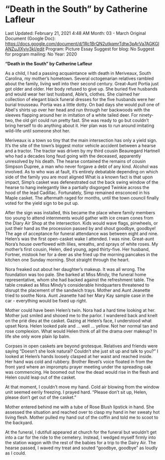 # “Death in the South” by Catherine Lafleur

Last Updated: February 21, 2021 4:48 AM
Month: 03 - March
Original Document (Google Doc): https://docs.google.com/document/d/1Rc1BrQN2utkqmrTdtw3pArVa7AGKGlANZuJIXyiy3kI/edit
Program: Picture Essay
Suggest for blog: No
Suggest for program mailing: No
Year: 2020

**“Death in the South” by Catherine Lafleur**

As a child, I had a passing acquaintance with death in Meriveaux, South Carolina, my mother’s hometown. Several octogenarian relatives rambled about the family, living well into their second century. Great-Aunt Portia just got older and older. Her body refused to give up. She buried five husbands and would wear her last husband, Able’s, clothes. She claimed her collection of elegant black funeral dresses for the five husbands were her burial trousseau. Portia was a little dotty. On bad days she would pull one of Abel's shirts up over her head and run through her backwoods with the sleeves flapping around her in imitation of a white tailed deer. For ninety-two, the old girl could run pretty fast. She was ready to go but couldn’t bring herself to do anything about it. Her plan was to run around imitating wild-life until someone shot her.

Meriveaux is a town so tiny that the main intersection has only a yield sign. It’s the site of the town’s biggest motor vehicle accident between a hearse and a tractor. The tractor was driven by my third cousin Beauregard Hartnell who had a decades long feud going with the deceased, apparently unresolved by his death. The hearse contained the remains of cousin Simpson Dupree, a man who never forgave a debt of any kind. Alcohol was involved. As to who was at fault, it’s entirely debatable depending on which side of the family you are most aligned What is a known fact is that upon impact, Simp’s casket was defenestrated out the back swing window of the hearse to hang inelegantly like a partially disgorged Twinkie across the hood of the lead Cadillac. Fortunately, Simp remained ensconced in his Maple casket. The aftermath raged for months, until the town council finally voted for the yield sign to be put up.

After the sign was installed, this became the place where family members too young to attend internments would gather with ice cream cones from the Diary Air Shop at the intersection. Kids would wave flags, pinwheels, or just their hand as the procession passed by and shout goodbye, goodbye! The age of acceptance for funeral attendance was between eight and nine. Helen’s was the first open-casket wake I attended. I was nine. Great-aunt Nora’s house overflowed with lilies, wreaths, and sprays of white roses. My mother’s first cousin, Helen, died young, aged thirty-five. Her husband, Fortner, mistook her for a deer as she fried up the morning pancakes in the kitchen one Sunday morning. Shot straight through the heart.

Nora freaked out about her daughter’s makeup. It was all wrong. The foundation was too pale. She barked at Miss Mindy, the funeral home representative, whom she had backed against the refreshment table. The table creaked as Miss Mindy’s considerable hindquarters threatened to disrupt the placement of the sandwich trays. Mother and Aunt Jeanette tried to soothe Nora. Aunt Jeanette had her Mary Kay sample case in the car - everything would be fixed up right.

Mother could have been Helen’s twin. Nora had a hard time looking at her. Mother just smiled and shooed me to the parlor. I wandered back and knelt on the prié dieu at the casket. Gazing at Helen’s face, I understood what upset Nora. Helen looked pale and … well … yellow. Not her normal tan and rose complexion. What would Helen think of all the drama over makeup? In life she only wore plain lip balm.

Corpses in open caskets are beyond grotesque. Relatives and friends were saying “Doesn’t she look natural? Couldn’t she just sit up and talk to you?” I looked at Helen’s hands loosely clasped at her waist and reached inside. Her hand was cold and rubbery. Brother Revel’s voice floated in from the front yard where an impromptu prayer meeting under the spreading oak was commencing. He boomed out how the dead would rise in the flesh and Helen could leap out of the casket.

At that moment, I couldn’t move my hand. Cold air blowing from the window unit seemed eerily freezing. I prayed hard. “Please don’t sit up, Helen, please don’t get out of the casket.”

Mother entered behind me with a tube of Rose Blush lipstick in hand. She assessed the situation and reached over to clasp my hand in her sweaty hot living flesh. Mother pulled my hand out of the coffin and told me to scoot to the backyard.

At the funeral, I dutifull appeared at church for the funeral but wouldn’t get into a car for the ride to the cemetery. Instead, I wedged myself firmly into the station wagon with the rest of the babies for a trip to the Dairy Air. The hearse passed, I waved my treat and souted “goodbye, goodbye” as loudly as I could.
